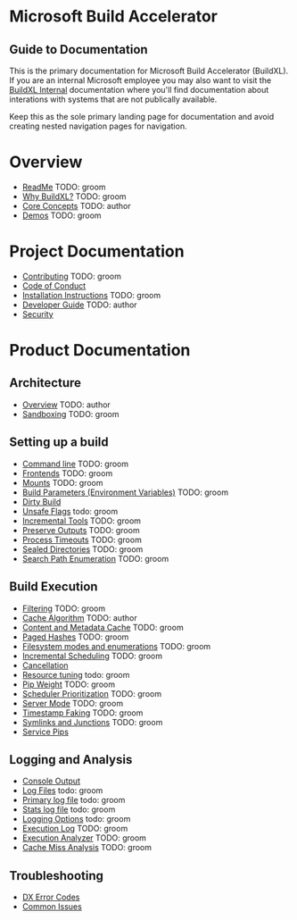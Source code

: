 # Microsoft Build Accelerator

## Guide to Documentation
This is the primary documentation for Microsoft Build Accelerator (BuildXL). If you are an internal Microsoft employee you may also want to visit the [BuildXL Internal](https://aka.ms/buildxl) documentation where you'll find documentation about interations with systems that are not publically available.

Keep this as the sole primary landing page for documentation and avoid creating nested navigation pages for navigation.

# Overview
* [ReadMe](../README.md) TODO: groom
* [Why BuildXL?](Wiki/WhyBuildXL.md) TODO: groom
* [Core Concepts](Wiki/CoreConcepts.md) TODO: author
* [Demos](../Public/Src/Demos/Demos.md) TODO: groom

# Project Documentation
* [Contributing](../CONTRIBUTING.md) TODO: groom
* [Code of Conduct](../CODE_OF_CONDUCT.md)
* [Installation Instructions](Wiki/Installation.md) TODO: groom
* [Developer Guide](Wiki/DeveloperGuide.md) TODO: author
* [Security](../SECURITY.md)

# Product Documentation
## Architecture
* [Overview](Wiki/ArchitectureOverview.md) TODO: author
* [Sandboxing](Specs/Sandboxing.md) TODO: groom

## Setting up a build
* [Command line](Wiki/How-to-run-BuildXL.md) TODO: groom
* [Frontends](Wiki/Frontends.md) TODO: groom
* [Mounts](Wiki/Advanced-Features/Mounts.md) TODO: groom
* [Build Parameters (Environment Variables)](Wiki/Advanced-Features/Build-Parameters-(Environment-variables).md) TODO: groom
* [Dirty Build](Wiki/How-To-Run-BuildXL/Dirty-Build.md)
* [Unsafe Flags](Wiki/How-To-Run-BuildXL/Unsafe-flags.md) todo: groom
* [Incremental Tools](Wiki/Advanced-Features/Incremental-tools.md) TODO: groom
* [Preserve Outputs](Wiki/Advanced-Features/Preserving-outputs.md) TODO: groom
* [Process Timeouts](Wiki/Advanced-Features/Process-Timeouts.md) TODO: groom
* [Sealed Directories](Wiki/Advanced-Features/Sealed-Directories.md) TODO: groom
* [Search Path Enumeration](Wiki/Advanced-Features/Search-Path-Enumeration.md) TODO: groom

## Build Execution
* [Filtering](Wiki/How-To-Run-BuildXL/Filtering.md) TODO: groom
* [Cache Algorithm]() TODO: author
* [Content and Metadata Cache](../Public/Src/Cache/README.md) TODO: groom
* [Paged Hashes](Specs/PagedHash.md) TODO: groom
* [Filesystem modes and enumerations](Wiki/Advanced-Features/Filesystem-modes-and-Enumerations.md) TODO: groom
* [Incremental Scheduling](Wiki/Advanced-Features/Incremental-Scheduling.md) TODO: groom
* [Cancellation](Wiki/How-To-Run-BuildXL/Cancellation-(CtrlC).md)
* [Resource tuning](Wiki/How-To-Run-BuildXL/Resource-Usage-Configuration.md) todo: groom
* [Pip Weight](Wiki/Advanced-Features/Pip-Weight.md) TODO: groom
* [Scheduler Prioritization](Wiki/Advanced-Features/Scheduler-Prioritization.md) TODO: groom
* [Server Mode](Wiki/Advanced-Features/Server-Mode.md) TODO: groom
* [Timestamp Faking](Wiki/Advanced-Features/Timestamp-Faking.md) TODO: groom
* [Symlinks and Junctions](Wiki/Advanced-Features/Symlinks-and-Junctions.md) TODO: groom
* [Service Pips](Wiki/Service-Pips.md)

## Logging and Analysis
* [Console Output](Wiki/How-To-Run-BuildXL/Console-output.md)
* [Log Files](Wiki/How-To-Run-BuildXL/Log-Files.md) todo: groom
* [Primary log file](Wiki/How-To-Run-BuildXL/Log-Files/BuildXL.log.md) todo: groom
* [Stats log file](Wiki/How-To-Run-BuildXL/Log-Files/BuildXL.stats.md) todo: groom
* [Logging Options](Wiki/How-To-Run-BuildXL/Logging-Options.md)  todo: groom
* [Execution Log](Wiki/Advanced-Features/Execution-Log-SDK.md) TODO: groom
* [Execution Analyzer](Wiki/Advanced-Features/Execution-Analyzer.md) TODO: groom
* [Cache Miss Analysis](Wiki/Advanced-Features/Cache-Miss-Analysis.md) TODO: groom

## Troubleshooting
* [DX Error Codes](Wiki/Error-Codes)
* [Common Issues]()
